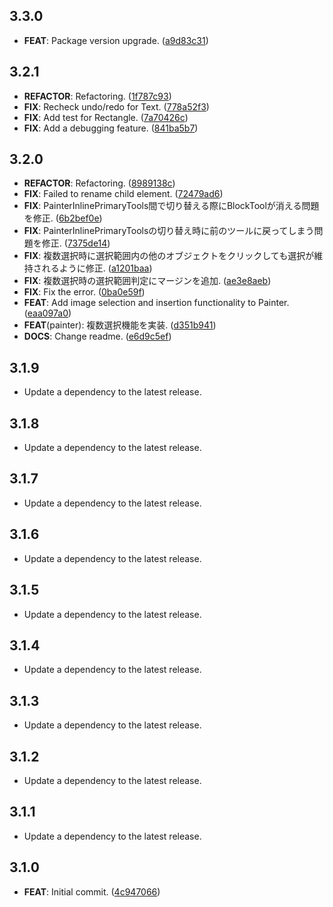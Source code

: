 ## 3.3.0

 - **FEAT**: Package version upgrade. ([a9d83c31](https://github.com/mathrunet/flutter_masamune/commit/a9d83c315f458a1b1629fddbac2f5ceb3a4d3480))

## 3.2.1

 - **REFACTOR**: Refactoring. ([1f787c93](https://github.com/mathrunet/flutter_masamune/commit/1f787c937c85f69f83233474b54e70d380944b33))
 - **FIX**: Recheck undo/redo for Text. ([778a52f3](https://github.com/mathrunet/flutter_masamune/commit/778a52f341af9e155718818d2a5b320fcb23f893))
 - **FIX**: Add test for Rectangle. ([7a70426c](https://github.com/mathrunet/flutter_masamune/commit/7a70426c22990267983ad652c2ba5a99dd318b81))
 - **FIX**: Add a debugging feature. ([841ba5b7](https://github.com/mathrunet/flutter_masamune/commit/841ba5b7b5d50918f5261ff16dc3cbe7cc8ece92))

## 3.2.0

 - **REFACTOR**: Refactoring. ([8989138c](https://github.com/mathrunet/flutter_masamune/commit/8989138cda02245934f5c2e88fad916742691c18))
 - **FIX**: Failed to rename child element. ([72479ad6](https://github.com/mathrunet/flutter_masamune/commit/72479ad66d1c740f8f149058f7d38333986c10ad))
 - **FIX**: PainterInlinePrimaryTools間で切り替える際にBlockToolが消える問題を修正. ([6b2bef0e](https://github.com/mathrunet/flutter_masamune/commit/6b2bef0e733ffe8fb1859bb05044be578c1db44a))
 - **FIX**: PainterInlinePrimaryToolsの切り替え時に前のツールに戻ってしまう問題を修正. ([7375de14](https://github.com/mathrunet/flutter_masamune/commit/7375de1497f0986d383764020a30aa1d27dfd935))
 - **FIX**: 複数選択時に選択範囲内の他のオブジェクトをクリックしても選択が維持されるように修正. ([a1201baa](https://github.com/mathrunet/flutter_masamune/commit/a1201baa280cb833037a57a4af77c17bac6870eb))
 - **FIX**: 複数選択時の選択範囲判定にマージンを追加. ([ae3e8aeb](https://github.com/mathrunet/flutter_masamune/commit/ae3e8aebe2b77f363ae8f474e842f9f4a002d9dc))
 - **FIX**: Fix the error. ([0ba0e59f](https://github.com/mathrunet/flutter_masamune/commit/0ba0e59f267747b598e361ff2a6c6553fd8fd619))
 - **FEAT**: Add image selection and insertion functionality to Painter. ([eaa097a0](https://github.com/mathrunet/flutter_masamune/commit/eaa097a0f4953185344ce7cb8af0d22319bdbbc6))
 - **FEAT**(painter): 複数選択機能を実装. ([d351b941](https://github.com/mathrunet/flutter_masamune/commit/d351b941bc1662897ca852e085a1412097d84e18))
 - **DOCS**: Change readme. ([e6d9c5ef](https://github.com/mathrunet/flutter_masamune/commit/e6d9c5efc21c16c3d2ccb404c6fd138c42b1149b))

## 3.1.9

 - Update a dependency to the latest release.

## 3.1.8

 - Update a dependency to the latest release.

## 3.1.7

 - Update a dependency to the latest release.

## 3.1.6

 - Update a dependency to the latest release.

## 3.1.5

 - Update a dependency to the latest release.

## 3.1.4

 - Update a dependency to the latest release.

## 3.1.3

 - Update a dependency to the latest release.

## 3.1.2

 - Update a dependency to the latest release.

## 3.1.1

 - Update a dependency to the latest release.

## 3.1.0

 - **FEAT**: Initial commit. ([4c947066](https://github.com/mathrunet/flutter_masamune/commit/4c947066d24f39e74d0501ca99e51ce66f4f5972))

